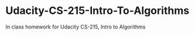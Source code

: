 Udacity-CS-215-Intro-To-Algorithms
==================================

In class homework for Udacity CS-215, Intro to Algorithms
